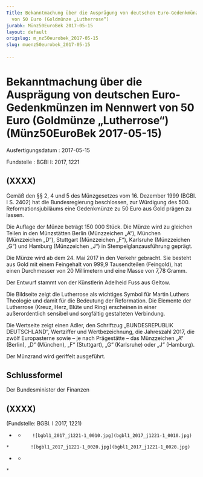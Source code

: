 ```yaml
---
Title: Bekanntmachung über die Ausprägung von deutschen Euro-Gedenkmünzen im Nennwert
  von 50 Euro (Goldmünze „Lutherrose“)
jurabk: Münz50EuroBek 2017-05-15
layout: default
origslug: m_nz50eurobek_2017-05-15
slug: muenz50eurobek_2017-05-15

---
```


# Bekanntmachung über die Ausprägung von deutschen Euro-Gedenkmünzen im Nennwert von 50 Euro (Goldmünze „Lutherrose“) (Münz50EuroBek 2017-05-15)

Ausfertigungsdatum
:   2017-05-15

Fundstelle
:   BGBl I: 2017, 1221


## (XXXX)

Gemäß den §§ 2, 4 und 5 des Münzgesetzes vom 16. Dezember 1999 (BGBl. I S. 2402) hat die Bundesregierung beschlossen, zur Würdigung des 500. Reformationsjubiläums eine Gedenkmünze zu 50 Euro aus Gold prägen zu lassen.

Die Auflage der Münze beträgt 150 000 Stück. Die Münze wird zu gleichen Teilen in den Münzstätten Berlin (Münzzeichen „A“), München (Münzzeichen „D“), Stuttgart (Münzzeichen „F“), Karlsruhe (Münzzeichen „G“) und Hamburg (Münzzeichen „J“) in Stempelglanzausführung geprägt.

Die Münze wird ab dem 24. Mai 2017 in den Verkehr gebracht. Sie besteht aus Gold mit einem Feingehalt von 999,9 Tausendteilen (Feingold), hat einen Durchmesser von 20 Millimetern und eine Masse von 7,78 Gramm.

Der Entwurf stammt von der Künstlerin Adelheid Fuss aus Geltow.

Die Bildseite zeigt die Lutherrose als wichtiges Symbol für Martin Luthers Theologie und damit für die Bedeutung der Reformation. Die Elemente der Lutherrose (Kreuz, Herz, Blüte und Ring) erscheinen in einer außerordentlich sensibel und sorgfältig gestalteten Verbindung.

Die Wertseite zeigt einen Adler, den Schriftzug „BUNDESREPUBLIK DEUTSCHLAND“, Wertziffer und Wertbezeichnung, die Jahreszahl 2017, die zwölf Europasterne sowie – je nach Prägestätte – das Münzzeichen „A“ (Berlin), „D“ (München), „F“ (Stuttgart), „G“ (Karlsruhe) oder „J“ (Hamburg).

Der Münzrand wird geriffelt ausgeführt.


## Schlussformel

Der Bundesminister der Finanzen


## (XXXX)

(Fundstelle: BGBl. I 2017, 1221)


*    *        ![bgbl1_2017_j1221-1_0010.jpg](bgbl1_2017_j1221-1_0010.jpg)
    *        ![bgbl1_2017_j1221-1_0020.jpg](bgbl1_2017_j1221-1_0020.jpg)

*    *
    *



